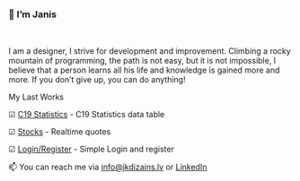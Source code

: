 ### 👋 I’m Janis
<br>


I am a designer, I strive for development and improvement. Climbing a rocky mountain of programming, the path is not easy, but it is not impossible, I believe that a person learns all his life and knowledge is gained more and more.
If you don’t give up, you can do anything!



My Last Works

☑	 [C19 Statistics](/) - C19 Statistics data table

☑	 [Stocks](https://github.com/Jazekss/Finnhub.io) - Realtime quotes

☑	 [Login/Register](https://github.com/Jazekss/LoginRegister) - Simple Login and register




 📫 You can reach me via info@jkdizains.lv or [LinkedIn](https://www.linkedin.com/in/janis-krastins/)
